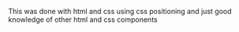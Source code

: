 This was done with html and css using css positioning and just good knowledge of other html and css components
